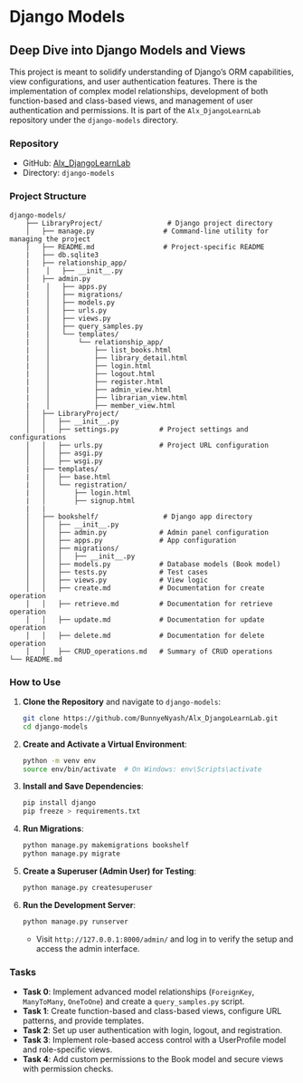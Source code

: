 # Django Models

## Deep Dive into Django Models and Views

This project is meant to solidify understanding of Django’s ORM capabilities, view configurations, and user authentication features. There is the implementation of complex model relationships, development of both function-based and class-based views, and management of user authentication and permissions. It is part of the `Alx_DjangoLearnLab` repository under the `django-models` directory.

### Repository

- GitHub: [Alx_DjangoLearnLab](https://github.com/BunnyeNyash/Alx_DjangoLearnLab.git)
- Directory: `django-models`

### Project Structure
```
django-models/
    ├── LibraryProject/                # Django project directory
    │   ├── manage.py                 # Command-line utility for managing the project
    │   ├── README.md                 # Project-specific README
    |   ├── db.sqlite3
    |   ├── relationship_app/
    |    │   ├── __init__.py
    │   ├── admin.py
    |    │   ├── apps.py
    |    │   ├── migrations/
    |    │   ├── models.py
    |    │   ├── urls.py
    |    │   ├── views.py
    |    │   ├── query_samples.py
    |    │   └── templates/
    |    │       └── relationship_app/
    |    │           ├── list_books.html
    |    │           ├── library_detail.html
    |    │           ├── login.html
    |    │           ├── logout.html
    |    │           ├── register.html
    |    │           ├── admin_view.html
    |    │           ├── librarian_view.html
    |    │           ├── member_view.html
    │   ├── LibraryProject/
    │   │   ├── __init__.py
    │   │   ├── settings.py          # Project settings and configurations
    │   │   ├── urls.py              # Project URL configuration
    │   │   ├── asgi.py
    │   │   ├── wsgi.py
    |   ├── templates/
    |   │   ├── base.html
    |   │   └── registration/
    |   │       ├── login.html
    |   │       ├── signup.html
    |   |
    │   ├── bookshelf/                # Django app directory
    │   │   ├── __init__.py
    │   │   ├── admin.py             # Admin panel configuration
    │   │   ├── apps.py              # App configuration
    │   │   ├── migrations/
    │   │   │   ├── __init__.py
    │   │   ├── models.py            # Database models (Book model)
    │   │   ├── tests.py             # Test cases
    │   │   ├── views.py             # View logic
    │   │   ├── create.md            # Documentation for create operation
    │   │   ├── retrieve.md          # Documentation for retrieve operation
    │   │   ├── update.md            # Documentation for update operation
    │   │   ├── delete.md            # Documentation for delete operation
    │   │   ├── CRUD_operations.md   # Summary of CRUD operations
└── README.md
```

### How to Use

1. **Clone the Repository** and navigate to `django-models`:
   ```bash
   git clone https://github.com/BunnyeNyash/Alx_DjangoLearnLab.git
   cd django-models
   ```

2. **Create and Activate a Virtual Environment**:
   ```bash
   python -m venv env
   source env/bin/activate  # On Windows: env\Scripts\activate
   ```

3. **Install and Save Dependencies**:
   ```bash
   pip install django
   pip freeze > requirements.txt
   ```

4. **Run Migrations**:
   ```bash
   python manage.py makemigrations bookshelf
   python manage.py migrate
   ```

5. **Create a Superuser (Admin User) for Testing**:
   ```bash
   python manage.py createsuperuser
   ```

6. **Run the Development Server**:
   ```bash
   python manage.py runserver
   ```
   - Visit `http://127.0.0.1:8000/admin/` and log in to verify the setup and access the admin interface.

### Tasks

- **Task 0**: Implement advanced model relationships (`ForeignKey`, `ManyToMany`, `OneToOne`) and create a `query_samples.py` script.
- **Task 1**: Create function-based and class-based views, configure URL patterns, and provide templates.
- **Task 2**: Set up user authentication with login, logout, and registration.
- **Task 3**: Implement role-based access control with a UserProfile model and role-specific views.
- **Task 4**: Add custom permissions to the Book model and secure views with permission checks.
